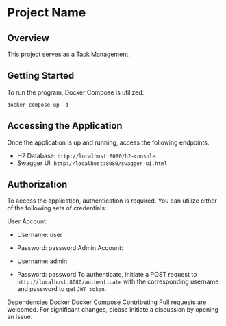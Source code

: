 # Project Name

## Overview

This project serves as a Task Management.

## Getting Started

To run the program, Docker Compose is utilized:

`docker compose up -d`
## Accessing the Application
Once the application is up and running, access the following endpoints:

* H2 Database: `http://localhost:8080/h2-console`
* Swagger UI: `http://localhost:8080/swagger-ui.html`
## Authorization
To access the application, authentication is required. You can utilize either of the following sets of credentials:

User Account:

* Username: user
* Password: password
Admin Account:

* Username: admin
* Password: password
To authenticate, initiate a POST request to `http://localhost:8080/authenticate` with the corresponding username and password to get `JWT token`.

Dependencies
Docker
Docker Compose
Contributing
Pull requests are welcomed. For significant changes, please initiate a discussion by opening an issue.
